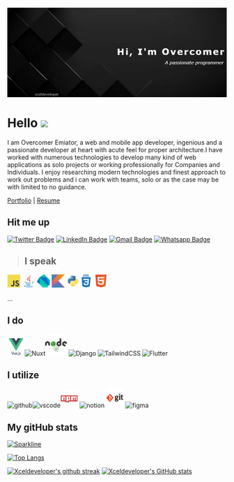 [![Xceldeveloper's GitHub Banner](./assets/overcomerheaderj.jpg)](https://xceldeveloper.com)



# Hello <img src="https://raw.githubusercontent.com/MartinHeinz/MartinHeinz/master/wave.gif" width="30px">
I am Overcomer Emiator, a web and mobile app developer, ingenious and a passionate developer at heart with acute feel for proper architecture.I have worked with numerous technologies to develop many kind of web applications as solo projects or working professionally for Companies and Individuals. I enjoy researching modern technologies and finest approach to work out problems and i can work with teams, solo or as the case may be with limited to no guidance.


[Portfolio](https://xceldeveloper.com) | [Resume](https://my.indeed.com/p/overcomere-my85kbn)




## Hit me up [ ](#welcome-badges-4-readmemd-profile)
[![Twitter Badge](https://img.shields.io/badge/Twitter-1DA1F2?style=for-the-badge&logo=twitter&logoColor=white)](https://twitter.com/xceldeveloper)
[![LinkedIn Badge](https://img.shields.io/badge/LinkedIn-0077B5?style=for-the-badge&logo=linkedin&logoColor=white)](https://linkedin.com/in/overcomer-emiator-5573141b2/)
[![Gmail Badge](https://img.shields.io/badge/Gmail-D14836?style=for-the-badge&logo=gmail&logoColor=white)](mailto:xceldeveloper@gmail.com)
[![Whatsapp Badge](https://img.shields.io/badge/WhatsApp-25D366?style=for-the-badge&logo=whatsapp&logoColor=white)](https://wa.me/2348158696460)




>## I speak
 <img src="https://github.com/devicons/devicon/blob/master/icons/javascript/javascript-original.svg" alt="JavaScript" width="30" height="30"/> <img  src="https://github.com/devicons/devicon/blob/master/icons/java/java-original.svg" alt="Java" width="30" height="30"/> <img  src="https://github.com/devicons/devicon/blob/master/icons/dart/dart-original.svg" alt="Dart" width="30" height="30"/> <img  src="https://github.com/devicons/devicon/blob/master/icons/kotlin/kotlin-original.svg" alt="Kotlin" width="30" height="30"/> <img  src="https://github.com/devicons/devicon/blob/master/icons/python/python-original.svg" alt="python" width="30" height="30"/><img  src="https://github.com/devicons/devicon/blob/master/icons/css3/css3-plain-wordmark.svg" alt="CSS" width="30" height="30" />
 <img src="https://github.com/devicons/devicon/blob/master/icons/html5/html5-original.svg" alt="HTML" width="30" height="30"/>


...
>






##  I do
<img src="https://github.com/devicons/devicon/blob/master/icons/vuejs/vuejs-original-wordmark.svg" alt="VueJS" width="40" height="40"/><img src="https://nuxtjs.org/logos/nuxtjs-typo.svg" alt="Nuxt" width="90" height="40"/><img 
src="https://github.com/devicons/devicon/blob/master/icons/nodejs/nodejs-original-wordmark.svg" alt="NodeJS" width="50" height="50"/> <img 
src="https://cdn.worldvectorlogo.com/logos/django.svg" alt="Django" width="30" height="30"/>
<img src="https://cdn.worldvectorlogo.com/logos/tailwindcss.svg" alt="TailwindCSS" width="30" height="30"/> 
<img src="https://cdn.worldvectorlogo.com/logos/flutter-logo.svg" alt="Flutter" width="20" height="20"/> 
 




## I utilize
<img src="https://cdn.worldvectorlogo.com/logos/github-icon-1.svg" alt="github" width="30" height="30"/><img
src="https://cdn.worldvectorlogo.com/logos/visual-studio-code-1.svg" alt="vscode" width="30" height="30"/><img src="https://github.com/devicons/devicon/blob/master/icons/npm/npm-original-wordmark.svg" alt="npm" width="40" height="40"/>
<img src="https://cdn.worldvectorlogo.com/logos/notion-2.svg" alt="notion" width="30" height="30"/>
<img src="https://github.com/devicons/devicon/blob/master/icons/git/git-original-wordmark.svg" alt="git" width="40" height="45"/>
<img src="https://cdn.worldvectorlogo.com/logos/figma-1.svg" alt="figma" width="30" height="30"/>




## My gitHub stats
[![Sparkline](https://stars.medv.io/Naereen/badges.svg)](https://stars.medv.io/Naereen/badges)

[![Top Langs](https://github-readme-stats.vercel.app/api/top-langs/?username=xceldeveloper&hide=java,html,css&theme=radical)](https://github.com/xceldeveloper/github-readme-stats) 


[![Xceldeveloper's github streak](https://github-readme-streak-stats.herokuapp.com/?user=xceldeveloper&theme=radical)](https://github.com/xceldeveloper/github-readme-streak-stats)   [![Xceldeveloper's  GitHub stats](https://github-readme-stats.vercel.app/api?username=xceldeveloper&theme=radical)](https://github.com/sceldeveloper/github-readme-stats)


